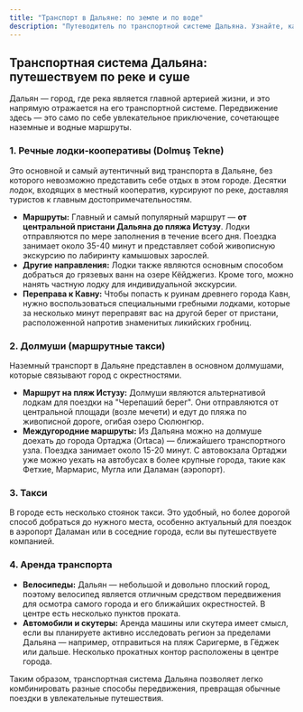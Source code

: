 ```yaml
---
title: "Транспорт в Дальяне: по земле и по воде"
description: "Путеводитель по транспортной системе Дальяна. Узнайте, как передвигаться на речных лодках, долмушах, такси и как добраться до главных достопримечательностей."
---
```


## Транспортная система Дальяна: путешествуем по реке и суше

Дальян — город, где река является главной артерией жизни, и это напрямую отражается на его транспортной системе. Передвижение здесь — это само по себе увлекательное приключение, сочетающее наземные и водные маршруты.

### 1. Речные лодки-кооперативы (Dolmuş Tekne)

Это основной и самый аутентичный вид транспорта в Дальяне, без которого невозможно представить себе отдых в этом городе. Десятки лодок, входящих в местный кооператив, курсируют по реке, доставляя туристов к главным достопримечательностям.

- **Маршруты:** Главный и самый популярный маршрут — **от центральной пристани Дальяна до пляжа Истузу**. Лодки отправляются по мере заполнения в течение всего дня. Поездка занимает около 35-40 минут и представляет собой живописную экскурсию по лабиринту камышовых зарослей.
- **Другие направления:** Лодки также являются основным способом добраться до грязевых ванн на озере Кёйджегиз. Кроме того, можно нанять частную лодку для индивидуальной экскурсии.
- **Переправа к Кавну:** Чтобы попасть к руинам древнего города Кавн, нужно воспользоваться специальными гребными лодками, которые за несколько минут переправят вас на другой берег от пристани, расположенной напротив знаменитых ликийских гробниц.

### 2. Долмуши (маршрутные такси)

Наземный транспорт в Дальяне представлен в основном долмушами, которые связывают город с окрестностями.

- **Маршрут на пляж Истузу:** Долмуши являются альтернативой лодкам для поездки на "Черепаший берег". Они отправляются от центральной площади (возле мечети) и едут до пляжа по живописной дороге, огибая озеро Сюлюнгюр.
- **Междугородние маршруты:** Из Дальяна можно на долмуше доехать до города Ортаджа (Ortaca) — ближайшего транспортного узла. Поездка занимает около 15-20 минут. С автовокзала Ортаджи уже можно уехать на автобусах в более крупные города, такие как Фетхие, Мармарис, Мугла или Даламан (аэропорт).

### 3. Такси

В городе есть несколько стоянок такси. Это удобный, но более дорогой способ добраться до нужного места, особенно актуальный для поездок в аэропорт Даламан или в соседние города, если вы путешествуете компанией.

### 4. Аренда транспорта

- **Велосипеды:** Дальян — небольшой и довольно плоский город, поэтому велосипед является отличным средством передвижения для осмотра самого города и его ближайших окрестностей. В центре есть несколько пунктов проката.
- **Автомобили и скутеры:** Аренда машины или скутера имеет смысл, если вы планируете активно исследовать регион за пределами Дальяна — например, отправиться на пляж Саригерме, в Гёджек или дальше. Несколько прокатных контор расположены в центре города.

Таким образом, транспортная система Дальяна позволяет легко комбинировать разные способы передвижения, превращая обычные поездки в увлекательные путешествия. 